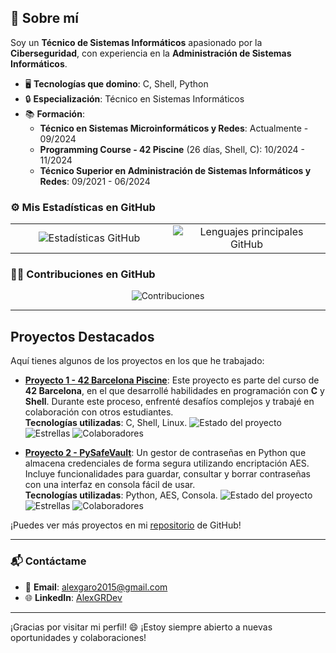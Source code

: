 ## 🚀 Sobre mí

  Soy un **Técnico de Sistemas Informáticos** apasionado por la **Ciberseguridad**, con experiencia en la **Administración de Sistemas Informáticos**.

  - 🖥️ **Tecnologías que domino**: C, Shell, Python
  - 🔒 **Especialización**: Técnico en Sistemas Informáticos
  - 📚 **Formación**:
    - **Técnico en Sistemas Microinformáticos y Redes**: Actualmente - 09/2024
    - **Programming Course - 42 Piscine** (26 días, Shell, C): 10/2024 - 11/2024
    - **Técnico Superior en Administración de Sistemas Informáticos y Redes**: 09/2021 - 06/2024

  ### ⚙️ Mis Estadísticas en GitHub

  <div align="center">
    <table>
      <tr>
        <td style="width: 50%; text-align: center;">
          <img id="estadisticas" src="https://github-readme-stats-eight-theta.vercel.app/api?username=AlexGRDev&show_icons=true&theme=algolia&include_all_commits=true&count_private=true" style="max-width: 100%; height: auto;" alt="Estadísticas GitHub"/>
        </td>
        <td style="width: 50%; text-align: center;">
          <img id="lenguajes" src="https://github-readme-stats-eight-theta.vercel.app/api/top-langs/?username=AlexGRDev&layout=compact&langs_count=6&theme=algolia" style="max-width: 100%; height: auto;" alt="Lenguajes principales GitHub"/>
        </td>
      </tr>
    </table>
  </div>

  ### 🧑‍💻 Contribuciones en GitHub

  <p align="center">
    <img id="contribuciones" src="https://github-readme-streak-stats.herokuapp.com/?user=AlexGRDev&theme=algolia" alt="Contribuciones" style="max-width: 100%; height: auto;" />
  </p>

  ---

  ## Proyectos Destacados

  Aquí tienes algunos de los proyectos en los que he trabajado:

  - **[Proyecto 1 - 42 Barcelona Piscine](https://github.com/AlexGRDev/42Barcelona_CPiscine)**: Este proyecto es parte del curso de **42 Barcelona**, en el que desarrollé habilidades en programación con **C** y **Shell**. Durante este proceso, enfrenté desafíos complejos y trabajé en colaboración con otros estudiantes.  
    **Tecnologías utilizadas**: C, Shell, Linux.
      ![Estado del proyecto](https://img.shields.io/github/last-commit/AlexGRDev/42Barcelona_CPiscine?style=flat-square&color=brightgreen)
      ![Estrellas](https://img.shields.io/github/stars/AlexGRDev/42Barcelona_CPiscine?style=social)
      ![Colaboradores](https://img.shields.io/github/contributors/AlexGRDev/42Barcelona_CPiscine?style=flat-square)
    
  - **[Proyecto 2 - PySafeVault](https://github.com/AlexGRDev/PySafeVault)**: Un gestor de contraseñas en Python que almacena credenciales de forma segura utilizando encriptación AES. Incluye funcionalidades para guardar, consultar y borrar contraseñas con una interfaz en consola fácil de usar.  
    **Tecnologías utilizadas**: Python, AES, Consola.
      ![Estado del proyecto](https://img.shields.io/github/last-commit/AlexGRDev/PySafeVault?style=flat-square&color=brightgreen)
      ![Estrellas](https://img.shields.io/github/stars/AlexGRDev/PySafeVault?style=social)
      ![Colaboradores](https://img.shields.io/github/contributors/AlexGRDev/PySafeVault?style=flat-square)

  ¡Puedes ver más proyectos en mi [repositorio](https://github.com/AlexGRDev) de GitHub!

  ---

  ### 📬 Contáctame

  - 📧 **Email**: [alexgaro2015@gmail.com](mailto:alexgaro2015@gmail.com)
  - 🌐 **LinkedIn**: [AlexGRDev](https://www.linkedin.com/in/alex-garcia-rodriguez-564287208/)

  ---

  ¡Gracias por visitar mi perfil! 😄 ¡Estoy siempre abierto a nuevas oportunidades y colaboraciones!
